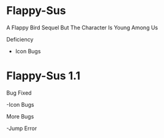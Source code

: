 # Flappy-Sus

A Flappy Bird Sequel But The Character Is Young Among Us

Deficiency

- Icon Bugs

# Flappy-Sus 1.1

Bug Fixed

-Icon Bugs

More Bugs

-Jump Error
